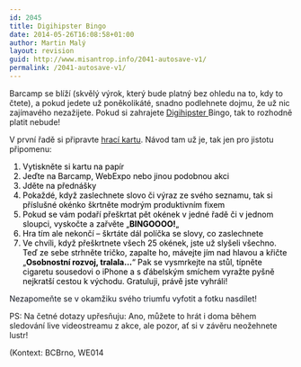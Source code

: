 ```yaml
---
id: 2045
title: Digihipster Bingo
date: 2014-05-26T16:08:58+01:00
author: Martin Malý
layout: revision
guid: http://www.misantrop.info/2041-autosave-v1/
permalink: /2041-autosave-v1/
---
```

Barcamp se blíží (skvělý výrok, který bude platný bez ohledu na to, kdy to čtete), a pokud jedete už poněkolikáté, snadno podlehnete dojmu, že už nic zajímavého nezažijete. Pokud si zahrajete <a href="http://www.misantrop.info/digitalni-hipster/" target="_blank">Digihipster </a>Bingo, tak to rozhodně platit nebude!

<!--more-->

V první řadě si připravte <a href="http://misantrop.info/bingo.php" target="_blank">hrací kartu</a>. Návod tam už je, tak jen pro jistotu připomenu:

<ol style="color: #000000;">
  <li>
    Vytiskněte si kartu na papír
  </li>
  <li>
    Jeďte na Barcamp, WebExpo nebo jinou podobnou akci
  </li>
  <li>
    Jděte na přednášky
  </li>
  <li>
    Pokaždé, když zaslechnete slovo či výraz ze svého seznamu, tak si příslušné okénko škrtněte modrým produktivním fixem
  </li>
  <li>
    Pokud se vám podaří přeškrtat pět okének v jedné řadě či v jednom sloupci, vyskočte a zařvěte &#8222;<strong>BINGOOOO!</strong>&#8222;
  </li>
  <li>
    Hra tím ale nekončí &#8211; škrtáte dál políčka se slovy, co zaslechnete
  </li>
  <li>
    Ve chvíli, když přeškrtnete všech 25 okének, jste už slyšeli všechno. Teď ze sebe strhněte tričko, zapalte ho, mávejte jím nad hlavou a křičte &#8222;<strong>Osobnostní rozvoj, tralala&#8230;</strong>&#8220; Pak se vysmrkejte na stůl, típněte cigaretu sousedovi o iPhone a s ďábelským smíchem vyražte pyšně nejkratší cestou k východu. Gratuluji, právě jste vyhráli!
  </li>
</ol>

<span style="color: #141823;">Nezapomeňte se v okamžiku svého triumfu vyfotit a fotku nasdílet!</span>

PS: Na četné dotazy upřesňuju: Ano, můžete to hrát i doma během sledování live videostreamu z akce, ale pozor, ať si v závěru neožehnete lustr!

(Kontext: BCBrno, WE014